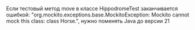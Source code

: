 Если тестовый метод move в классе HippodromeTest заканчивается ошибкой: "org.mockito.exceptions.base.MockitoException: 
Mockito cannot mock this class: class Horse.", нужно поменять Java до версии 21
